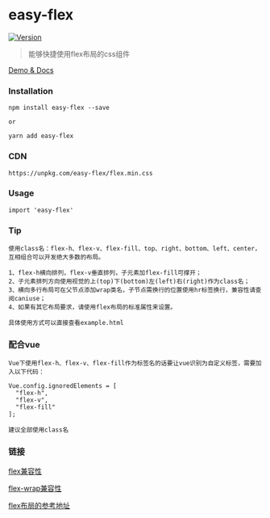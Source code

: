 # easy-flex
<a href="https://www.npmjs.com/package/easy-flex"><img src="https://img.shields.io/npm/v/easy-flex.svg?sanitize=true" alt="Version"></a>

> 能够快捷使用flex布局的css组件

[Demo & Docs](https://liu_changkang.gitee.io/easy-flex/)

### Installation
```
npm install easy-flex --save

or

yarn add easy-flex
```

### CDN
```
https://unpkg.com/easy-flex/flex.min.css
```

### Usage
```
import 'easy-flex'
```

### Tip
```
使用class名：flex-h、flex-v、flex-fill、top、right、bottom、left、center，互相组合可以开发绝大多数的布局。

1、flex-h横向排列，flex-v垂直排列，子元素加flex-fill可撑开；
2、子元素排列方向使用视觉的上(top)下(bottom)左(left)右(right)作为class名；
3、横向多行布局可在父节点添加wrap类名，子节点需换行的位置使用hr标签换行，兼容性请查阅caniuse；
4、如果有其它布局要求，请使用flex布局的标准属性来设置。

具体使用方式可以直接查看example.html
```

### 配合vue
```
Vue下使用flex-h、flex-v、flex-fill作为标签名的话要让vue识别为自定义标签，需要加入以下代码：

Vue.config.ignoredElements = [
  "flex-h",
  "flex-v",
  "flex-fill"
];

建议全部使用class名
```

### 链接
[flex兼容性](https://caniuse.com/?search=css%20flex)

[flex-wrap兼容性](https://caniuse.com/?search=flex-wrap)

[flex布局的参考地址](http://www.ruanyifeng.com/blog/2015/07/flex-grammar.html)